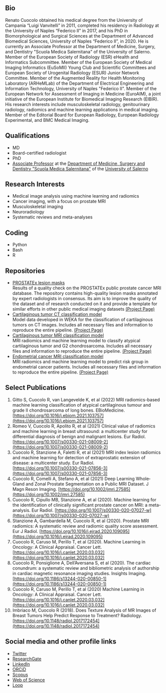 ## Bio

Renato Cuocolo obtained his medical degree from the University of Campania “Luigi Vanvitelli” in 2011, completed his residency in Radiology at the University of Naples “Federico II” in 2017, and his PhD in Biomorphological and Surgical Sciences at the Department of Advanced Biomedical Sciences, University of Naples “Federico II”, in 2020. He is currently an Associate Professor at the Department of Medicine, Surgery, and Dentistry "Scuola Medica Salernitana" of the University of Salerno. Member of the European Society of Radiology (ESR) eHealth and Informatics Subcommittee. Member of the European Society of Medical Imaging Informatics (EuSoMII) Young Club and Scientific Committees and European Society of Urogenital Radiology (ESUR) Junior Network Committee. Member of the Augmented Reality for Health Monitoring Laboratory (ARHeMLab) of the Department of Electrical Engineering and Information Technology, University of Naples "Federico II". Member of the European Network for Assessment of Imaging in Medicine (EuroAIM), a joint initiative of the European Institute for Biomedical Imaging Research (EIBIR). His research interests include musculoskeletal radiology, genitourinary radiology, radiomics and machine learning applications in medical imaging. Member of the Editorial Board for European Radiology, European Radiology Experimental, and BMC Medical Imaging.

## Qualifications

- MD
- Board-certified radiologist
- PhD
- [Associate Professor](https://docenti.unisa.it/058567/home) at the [Department of Medicine, Surgery and Dentistry "Scuola Medica Salernitana"](https://www.dipmed.unisa.it/) of the [University of Salerno](https://www.unisa.it/)

## Research Interests

- Medical image analysis using machine learning and radiomics
- Cancer imaging, with a focus on prostate MRI
- Musculoskeletal imaging
- Neuroradiology
- Systematic reviews and meta-analyses

## Coding

- Python
- Bash
- R

## Repositories

- [PROSTATEx lesion masks](https://github.com/rcuocolo/PROSTATEx_masks)  
Results of a quality check on the PROSTATEx public prostate cancer MRI database. The repository contains high-quality lesion masks annotated by expert radiologists in consensus. Its aim is to improve the quality of the dataset and of research conducted on it and provide a template for similar efforts in other public medical imaging datasets [(Project Page)](https://rcuocolo.github.io/PROSTATEx_masks/)
- [Cartilaginous tumor CT classification model](https://github.com/rcuocolo/csa_ct)  
Model data developed in WEKA for the classification of cartilaginous tumors on CT images. Includes all necessary files and information to reproduce the entire pipeline. [(Project Page)](https://rcuocolo.github.io/csa_ct/)
- [Cartilaginous tumor MRI classification model](https://github.com/rcuocolo/mri_act_cs2)  
MRI radiomics and machine learning model to classify atypical cartilaginous tumor and G2 chondrosarcoma. Includes all necessary files and information to reproduce the entire pipeline. [(Project Page)](https://rcuocolo.github.io/mri_act_cs2/)
- [Endometrial cancer MRI classification model](https://github.com/rcuocolo/MRadEC)  
MRI radiomics and machine learning model to predict risk group in endometrial cancer patients. Includes all necessary files and information to reproduce the entire pipeline. [(Project Page)](https://rcuocolo.github.io/MRadEC/)

## Select Publications

1. Gitto S, Cuocolo R, van Langevelde K, et al (2022) MRI radiomics-based machine learning classification of atypical cartilaginous tumour and grade II chondrosarcoma of long bones. EBioMedicine. [https://doi.org/10.1016/j.ebiom.2021.103757](https://doi.org/10.1016/j.ebiom.2021.103757)
2. Romeo V, Cuocolo R, Apolito R, et al (2021) Clinical value of radiomics and machine learning in breast ultrasound: a multicenter study for differential diagnosis of benign and malignant lesions. Eur Radiol. [https://doi.org/10.1007/s00330-021-08009-2](https://doi.org/10.1007/s00330-021-08009-2)
3. Cuocolo R, Stanzione A, Faletti R, et al (2021) MRI index lesion radiomics and machine learning for detection of extraprostatic extension of disease: a multicenter study. Eur Radiol. [https://doi.org/10.1007/s00330-021-07856-3](https://doi.org/10.1007/s00330-021-07856-3)
4. Cuocolo R, Comelli A, Stefano A, et al (2021) Deep Learning Whole‐Gland and Zonal Prostate Segmentation on a Public MRI Dataset. J Magn Reson Imaging. [https://doi.org/10.1002/jmri.27585](https://doi.org/10.1002/jmri.27585)
5. Cuocolo R, Cipullo MB, Stanzione A, et al (2020). Machine learning for the identification of clinically significant prostate cancer on MRI: a meta-analysis. Eur Radiol. [https://doi.org/10.1007/s00330-020-07027-w](https://doi.org/10.1007/s00330-020-07027-w)
6. Stanzione A, Gambardella M, Cuocolo R, et al (2020). Prostate MRI radiomics: A systematic review and radiomic quality score assessment. Eur J Radiol. [https://doi.org/10.1016/j.ejrad.2020.109095](https://doi.org/10.1016/j.ejrad.2020.109095)
7. Cuocolo R, Caruso M, Perillo T, et al (2020). Machine Learning in Oncology: A Clinical Appraisal. Cancer Lett. [https://doi.org/10.1016/j.canlet.2020.03.032](https://doi.org/10.1016/j.canlet.2020.03.032)
8. Cuocolo R, Ponsiglione A, Dell’Aversana S, et al (2020). The cardiac conundrum: a systematic review and bibliometric analysis of authorship in cardiac magnetic resonance imaging studies. Insights Imaging. [https://doi.org/10.1186/s13244-020-00850-1](https://doi.org/10.1186/s13244-020-00850-1)
9. Cuocolo R, Caruso M, Perillo T, et al (2020) Machine Learning in Oncology: A Clinical Appraisal. Cancer Lett. [https://doi.org/10.1016/j.canlet.2020.03.032](https://doi.org/10.1016/j.canlet.2020.03.032)
10. Imbriaco M, Cuocolo R (2018). Does Texture Analysis of MR Images of Breast Tumors Help Predict Response to Treatment? Radiology. [https://doi.org/10.1148/radiol.2017172454](https://doi.org/10.1148/radiol.2017172454)

## Social media and other profile links

- [Twitter](https://twitter.com/renatocuocolo)
- [ResearchGate](https://www.researchgate.net/profile/Renato_Cuocolo)
- [LinkedIn](https://www.linkedin.com/in/renato-cuocolo/)
- [ORCiD](https://orcid.org/0000-0002-1452-1574)
- [Scopus](https://www.scopus.com/authid/detail.uri?authorId=55253274100)
- [Web of Science](https://www.webofscience.com/wos/author/rid/G-3147-2018)
- [Loop](https://loop.frontiersin.org/people/704033/overview)
